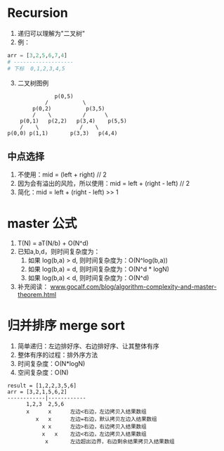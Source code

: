 # Recursion 
1. 递归可以理解为"二叉树"
2. 例：
```python
arr = [3,2,5,6,7,4]
# -------------------
# 下标  0,1,2,3,4,5
```
3. 二叉树图例
```
               p(0,5)
            /           \
        p(0,2)           p(3,5)
        /    \          /      \
    p(0,1)   p(2,2)   p(3,4)    p(5,5)
    /    \             /    \
p(0,0) p(1,1)       p(3,3)   p(4,4)
```

## 中点选择
1. 不使用：mid = (left + right) // 2
2. 因为会有溢出的风险，所以使用：mid = left + (right - left) // 2
3. 简化：mid = left + (right - left) >> 1

# master 公式
1. T(N) = aT(N/b) + O(N^d)
2. 已知a,b,d，则时间复杂度为：
   1. 如果 log(b,a) > d, 则时间复杂度为：O(N^log(b,a))
   2. 如果 log(b,a) = d, 则时间复杂度为：O(N^d * logN)
   3. 如果 log(b,a) < d, 则时间复杂度为：O(N^d)
3. 补充阅读： www.gocalf.com/blog/algorithm-complexity-and-master-theorem.html

# 归并排序 merge sort 
1. 简单递归：左边排好序、右边排好序、让其整体有序
2. 整体有序的过程：排外序方法
3. 时间复杂度：O(N*logN)
4. 空间复杂度：O(N)

```
result = [1,2,2,3,5,6]
arr = [3,2,1,5,6,2]
------------|------------
      1,2,3  2,5,6
      x      x      左边<右边，左边拷贝入结果数组
         x   x      左边=右边，默认拷贝左边入结果数组
           x x      左边>右边，右边拷贝入结果数组
           x   x    左边<右边，左边拷贝入结果数组
            x       左边超出边界，右边剩余结果拷贝入结果数组
```
